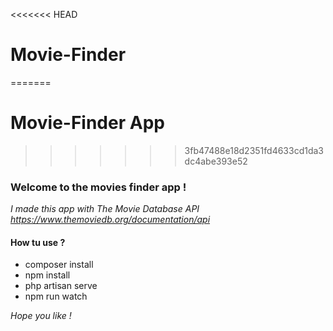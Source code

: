 <<<<<<< HEAD
# Movie-Finder
=======
# Movie-Finder App 
>>>>>>> 3fb47488e18d2351fd4633cd1da3dc4abe393e52


### Welcome to the movies finder app ! 

*I made this app with The Movie Database API https://www.themoviedb.org/documentation/api*



#### How tu use ? 

* composer install
* npm install
* php artisan serve
* npm run watch 


*Hope you like !*

